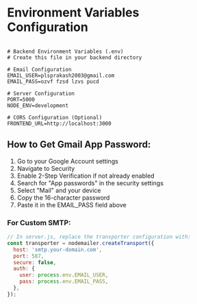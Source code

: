 # Environment Variables Configuration

```env

# Backend Environment Variables (.env)
# Create this file in your backend directory

# Email Configuration
EMAIL_USER=plsprakash2003@gmail.com
EMAIL_PASS=ozvf fzsd lzvs pucd

# Server Configuration
PORT=5000
NODE_ENV=development

# CORS Configuration (Optional)
FRONTEND_URL=http://localhost:3000 

```

## How to Get Gmail App Password:

1. Go to your Google Account settings
2. Navigate to Security
3. Enable 2-Step Verification if not already enabled
4. Search for "App passwords" in the security settings
5. Select "Mail" and your device
6. Copy the 16-character password
7. Paste it in the EMAIL_PASS field above



### For Custom SMTP:
```javascript
// In server.js, replace the transporter configuration with:
const transporter = nodemailer.createTransport({
  host: 'smtp.your-domain.com',
  port: 587,
  secure: false,
  auth: {
    user: process.env.EMAIL_USER,
    pass: process.env.EMAIL_PASS,
  },
});
```
